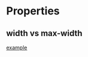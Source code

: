 # Properties 

## width vs max-width

[example](https://www.instagram.com/reel/CkS5BJ2p7iF/?igshid=MTI5NDc2ZGU%3D)